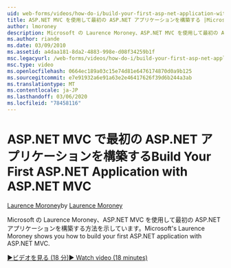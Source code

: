 ```yaml
---
uid: web-forms/videos/how-do-i/build-your-first-asp-net-application-with-asp-net-mvc
title: ASP.NET MVC を使用して最初の ASP.NET アプリケーションを構築する |Microsoft Docs
author: lmoroney
description: Microsoft の Laurence Moroney、ASP.NET MVC を使用して最初の ASP.NET アプリケーションを構築する方法を示しています。
ms.author: riande
ms.date: 03/09/2010
ms.assetid: a4daa181-8da2-4883-998e-d08f34259b1f
msc.legacyurl: /web-forms/videos/how-do-i/build-your-first-asp-net-application-with-asp-net-mvc
msc.type: video
ms.openlocfilehash: 0664ec189a03c15e74d81e6476174870d0a9b125
ms.sourcegitcommit: e7e91932a6e91a63e2e46417626f39d6b244a3ab
ms.translationtype: MT
ms.contentlocale: ja-JP
ms.lasthandoff: 03/06/2020
ms.locfileid: "78458116"
---
```

# <a name="build-your-first-aspnet-application-with-aspnet-mvc"></a><span data-ttu-id="5e399-103">ASP.NET MVC で最初の ASP.NET アプリケーションを構築する</span><span class="sxs-lookup"><span data-stu-id="5e399-103">Build Your First ASP.NET Application with ASP.NET MVC</span></span>

<span data-ttu-id="5e399-104">[Laurence Moroney](https://github.com/lmoroney)</span><span class="sxs-lookup"><span data-stu-id="5e399-104">by [Laurence Moroney](https://github.com/lmoroney)</span></span>

<span data-ttu-id="5e399-105">Microsoft の Laurence Moroney、ASP.NET MVC を使用して最初の ASP.NET アプリケーションを構築する方法を示しています。</span><span class="sxs-lookup"><span data-stu-id="5e399-105">Microsoft's Laurence Moroney shows you how to build your first ASP.NET application with ASP.NET MVC.</span></span>

[<span data-ttu-id="5e399-106">&#9654;ビデオを見る (18 分)</span><span class="sxs-lookup"><span data-stu-id="5e399-106">&#9654; Watch video (18 minutes)</span></span>](https://channel9.msdn.com/Blogs/ASP-NET-Site-Videos/build-your-first-asp-net-application-with-asp-net-mvc)
